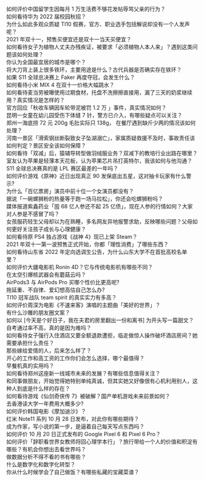如何评价中国留学生因每月 1 万生活费不够花发帖辱骂父亲的行为？  
如何看待华为 2022 届校园秋招？  
为什么如此多观众质疑 TI10 假赛，官方、职业选手包括解说却没有一个人发声呢？  
2021 年双十一，预售买便宜还是双十一当天买便宜？  
如何看待女子为植物人丈夫办残疾证，被要求「必须植物人本人来」？遇到这类问题该如何处理？  
你认为全国最宜居的城市是哪个？  
将大刀背上装上很多铁环，主要用途是什么？古代兵器是否确实存在铁环？  
如果 S11 全球总决赛上 Faker 再度夺冠，会发生什么？  
如何看待小米 MIX 4 在双十一价格大幅跳水？  
如何看待麦当劳被曝使用过期食材，托盘不洗擦擦直接用，漏了三天的奶浆继续用？真实情况是怎样的？  
官方回应「秋收车辆因车轮带泥被罚 1.2 万 」事件，真实情况如何？  
昆明一女童在幼儿园受伤下体缝 7 针，警方已介入，有哪些疑点可以关注？  
郑州一海底捞 72 元 200g 毛肚实际只 138g， 在餐厅遇到缺斤少两的情况该如何处理？  
河南一景区「滑索钢丝断裂致女子坠湖溺亡」，家属质疑救援不及时，事故责任该如何判定？景区安全该如何保障？  
如何看待「双减」后，猿辅导转型做羽绒服业务？双减下的教培行业出路在哪里？  
室友认为苹果是轻薄本天花板，认为苹果芯片吊打英特尔，我该如何与他沟通？  
S11 全球总决赛真的是 LPL 赛区最差的一年吗？  
如何评价游戏《原神》近日出现真正 90 发保底出五星，这对抽卡玩家有什么警示?  
为什么「百亿票房」演员中前十位一个女演员都没有？  
据说「一碗螺狮粉的热量等于跑一场马拉松」，你还会吃螺狮粉吗？  
媒体报道紫鑫药业「囤 68 亿人参还不起 25 亿债」，现在人参的行情如何？大家对人参是不感冒了吗？  
女孩服药轻生父母却以为在熟睡，多名网友异地报警求助，反映哪些问题？父母如何更好关注孩子成长与心理健康？  
如何看待原 PS4 独占游戏《战神 4》现已上架 Steam？  
2021 年双十一第一波预售正式开始，你都「理性消费」了哪些东西？  
如何看待山东省 2022 年定向选调生公告，为什么山东大学不在首批高校名单里？  
如何评价大疆电影机 Ronin 4D？它与传统电影机有哪些不同？  
在太空引爆核武器会有蘑菇云吗？  
AirPods3 与 AirPods Pro 买哪个性价比更高呢?  
拖延重、不自律、爱幻想高估自己怎么办?  
TI10 冠军战队 team spirit 的真实实力有多高？  
如何评价周深为电影《不速来客》演唱的主题曲「美好的世界」？  
有什么沙雕的朋友圈文案？  
如何以 [今天是个好日子，我在夫君的房里翻出一份和离书] 为开头写一篇甜文？  
自考通过率不高，真的是因为难吗？  
如何看待女子强行入住酒店又要全额退款遭拒，临走做惊人操作破坏酒店房间？她需要承担什么责任？  
那些嫁给爱情的人，后来怎么样了？  
开心的工作和高工资的工作你们会怎么选择，哪个最值得？  
早餐机真的实用吗？  
如何看待郑州这座新一线城市未来的发展？有哪些信息值得关注？  
和同事做朋友，开始觉得她特别单纯真诚，但其实她又好像很有心机利用别人，这种人到底是什么样的存在？  
如何看待游戏《仙剑奇侠传 7》被破解？国产单机游戏未来前景如何？  
去香港读大学一年费用大概多少?  
如何评价韩国电影《摩加迪沙》？  
红米 Note11 系列 10 月 28 日发布，对此你有哪些期待？  
成为作家，写小说的第一步，是逼着自己每天写点东西吗？  
如何评价 10 月 20 日正式发布的 Google Pixel 6 和 Pixel 6 Pro？  
如何评价「辞职看世界女教师将回心理学本行」？旅行带给一个人的价值和积淀有哪些？有机会你想出去看世界吗？  
做数据分析不得不看的书有哪些？  
什么是数字化和数字化转型？  
你从什么时候学会了自己做饭？有哪些私藏的宝藏菜谱？  
